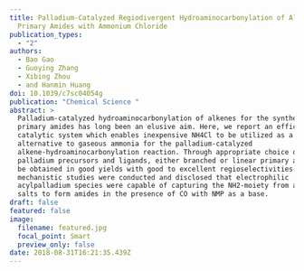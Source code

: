 ```yaml
---
title: Palladium-Catalyzed Regiodivergent Hydroaminocarbonylation of Alkenes to
  Primary Amides with Ammonium Chloride
publication_types:
  - "2"
authors:
  - Bao Gao
  - Guoying Zhang
  - Xibing Zhou
  - and Hanmin Huang
doi: 10.1039/c7sc04054g
publication: "Chemical Science "
abstract: >
  Palladium-catalyzed hydroaminocarbonylation of alkenes for the synthesis of
  primary amides has long been an elusive aim. Here, we report an efficient
  catalytic system which enables inexpensive NH4Cl to be utilized as a practical
  alternative to gaseous ammonia for the palladium-catalyzed
  alkene-hydroaminocarbonylation reaction. Through appropriate choice of the
  palladium precursors and ligands, either branched or linear primary amides can
  be obtained in good yields with good to excellent regioselectivities. Primary
  mechanistic studies were conducted and disclosed that electrophilic
  acylpalladium species were capable of capturing the NH2-moiety from ammonium
  salts to form amides in the presence of CO with NMP as a base.
draft: false
featured: false
image:
  filename: featured.jpg
  focal_point: Smart
  preview_only: false
date: 2018-08-31T16:21:35.439Z
---
```

